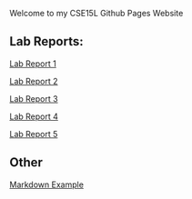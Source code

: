 Welcome to my CSE15L Github Pages Website


Lab Reports:
---


[Lab Report 1](labreport1.html)

[Lab Report 2](labreport2.html)

[Lab Report 3](lab-report-3-week-6.md)

[Lab Report 4](lab-report-4-week-8.md)

[Lab Report 5](lab-report-5-week-10.md)

Other
---
[Markdown Example](markdownexample.html)

